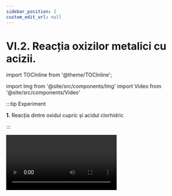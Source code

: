 ```yaml
---
sidebar_position: 2
custom_edit_url: null
---
```


# VI.2. Reacția oxizilor metalici cu acizii.


import TOCInline from '@theme/TOCInline';

<TOCInline toc={toc} />




import Img from '@site/src/components/Img'
import Video from '@site/src/components/Video'






:::tip Experiment

**1.** Reacția dintre oxidul cupric și acidul clorhidric

:::

<Video src="https://www.youtube.com/embed/NqJv7Q3Yfs8" />


**Materiale necesare:** eprubetă, acid clorhidric, oxid de cupru II, pipetă.   

:::warning Atenție

**Experiment demonstrativ efectuat numai de profesor!**

Atenție, acidul clorhidric este caustic! 
  
:::



**Descrierea experimentului:** 

- Pune în eprubetă puțină pulbere neagră de oxid cupric și adaugă câteva picături de acid clorhidric. 

- Ce observi ?


:::note Observaţie

Soluția obținută are culoare verde.    

:::



**Concluzia experimentului:**

Oxidul cupru II – CuO reacționează cu acidul clorhidric - HCl și se transformă în clorură de cupru II - CuCl<sub>2</sub> și apă. Este o reacție de schimb, deoarece avem ca reactanți două substanțe compuse, iar ca produși avem tot două substanțe compuse:

**CuO + 2HCl  =  CuCl<sub>2</sub> + H<sub>2</sub>O**


<br></br>






:::tip Experiment

**2.** Reacția dintre oxidul cupric și acidul sulfuric  

:::

<Video src="https://www.youtube.com/embed/TXtSCVlLkGY" />


**Materiale necesare:** eprubetă, acid sulfuric, oxid de cupru II, pipetă, spirtieră, clește de lemn.   

:::warning

**Experiment demonstrativ efectuat numai de profesor!**

Atenție, acidul sulfuric este caustic! Atenție când lucrezi cu surse de foc! 
  
:::



**Descrierea experimentului:** 

- Pune în eprubetă puțină pulbere neagră de oxid cupric și adaugă câteva picături de acid sulfuric. Încălzește eprubeta în flacăra spirtierei. 

- Ce observi ?


:::note Observaţie

Soluția obținută are culoare albastră.  

:::



**Concluzia experimentului:**

Oxidul de cupru II – CuO reacționează cu acidul sulfuric - H<sub>2</sub>SO<sub>4</sub> și se transformă în sulfat de cupru II - CuSO<sub>4</sub> și apă.  Este o reacție de schimb, deoarece avem ca reactanți două substanțe compuse, iar ca produși avem tot două substanțe compuse:

**CuO + H<sub>2</sub>SO<sub>4</sub>  =  CuSO<sub>4</sub> + H<sub>2</sub>O**


<br></br>

